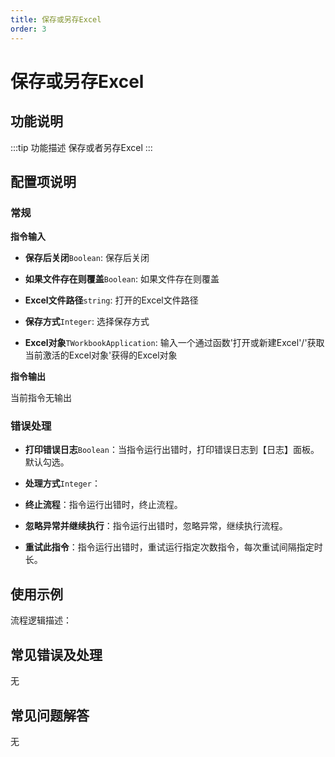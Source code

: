 ```yaml
---
title: 保存或另存Excel
order: 3
---
```


# 保存或另存Excel

## 功能说明

:::tip 功能描述
保存或者另存Excel
:::

## 配置项说明

### 常规

**指令输入**

- **保存后关闭**`Boolean`: 保存后关闭

- **如果文件存在则覆盖**`Boolean`: 如果文件存在则覆盖

- **Excel文件路径**`string`: 打开的Excel文件路径

- **保存方式**`Integer`: 选择保存方式

- **Excel对象**`TWorkbookApplication`: 输入一个通过函数'打开或新建Excel'/'获取当前激活的Excel对象'获得的Excel对象


**指令输出**

当前指令无输出

### 错误处理

- **打印错误日志**`Boolean`：当指令运行出错时，打印错误日志到【日志】面板。默认勾选。

- **处理方式**`Integer`：

 - **终止流程**：指令运行出错时，终止流程。

 - **忽略异常并继续执行**：指令运行出错时，忽略异常，继续执行流程。

 - **重试此指令**：指令运行出错时，重试运行指定次数指令，每次重试间隔指定时长。

## 使用示例

流程逻辑描述：

## 常见错误及处理

无

## 常见问题解答

无

